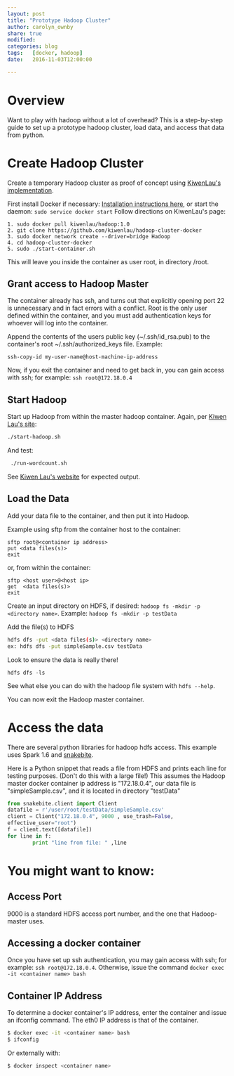 ```yaml
---
layout: post
title: "Prototype Hadoop Cluster"
author: carolyn_ownby
share: true
modified:
categories: blog
tags:	[docker, hadoop]
date:   2016-11-03T12:00:00

---
```


# Overview

Want to play with hadoop without a lot of overhead? This is a step-by-step guide to set up a prototype hadoop cluster, load data, and access that data from python.

# Create Hadoop Cluster

Create a temporary Hadoop cluster as proof of concept using 
[KiwenLau's implementation](http://kiwenlau.com/2016/06/26/hadoop-cluster-docker-update-english/).

First install Docker if necessary: [Installation instructions here](https://docs.docker.com/engine/installation/linux/ubuntulinux/),
or start the daemon: `sudo service docker start`
Follow directions on KiwenLau's page:

~~~
1. sudo docker pull kiwenlau/hadoop:1.0
2. git clone https://github.com/kiwenlau/hadoop-cluster-docker
3. sudo docker network create --driver=bridge Hadoop
4. cd hadoop-cluster-docker
5. sudo ./start-container.sh
~~~

This will leave you inside the container as user root, in directory /root.

## Grant access to Hadoop Master

The container already has ssh, and turns out that explicitly opening port 22 is unnecessary and in fact 
errors with a conflict. Root is the only user defined within the container, and you must add 
authentication keys for whoever will log into the container.

Append the contents of the users public key (~/.ssh/id_rsa.pub) to the container's root 
~/.ssh/authorized_keys file. Example:
 
~~~
ssh-copy-id my-user-name@host-machine-ip-address
~~~

Now, if you exit the container and need to get back in, you can gain access with ssh; for example: `ssh root@172.18.0.4`

## Start Hadoop

Start up Hadoop from within the master hadoop container. Again, per [Kiwen Lau's site](http://kiwenlau.com/2016/06/26/hadoop-cluster-docker-update-english/):

~~~bash
./start-hadoop.sh
~~~

And test: 

~~~bash
 ./run-wordcount.sh
~~~

See [Kiwen Lau's website](http://kiwenlau.com/2016/06/26/hadoop-cluster-docker-update-english/) for expected output.

## Load the Data

Add your data file to the container, and then put it into Hadoop.

Example using sftp from the container host to the container:

~~~
sftp root@<container ip address>
put <data files(s)>
exit
~~~

or, from within the container:

~~~
sftp <host user>@<host ip> 
get  <data files(s)>
exit
~~~

Create an input directory on HDFS, if desired:
`hadoop fs -mkdir -p <directory name>`.
Example: 
`hadoop fs -mkdir -p testData`

Add the file(s) to HDFS

~~~bash
hdfs dfs -put <data files(s)> <directory name>
ex: hdfs dfs -put simpleSample.csv testData
~~~

Look to ensure the data is really there!

~~~
hdfs dfs -ls
~~~

See what else you can do with the hadoop file system with `hdfs --help`.

You can now exit the Hadoop master container.

# Access the data 

There are several python libraries for hadoop hdfs access. This example uses Spark 1.6 and
[snakebite](https://snakebite.readthedocs.io/en/latest/index.html).

Here is a Python snippet that reads a file from HDFS and prints each line for testing purposes. 
(Don't do this with a large file!)
This assumes the Hadoop master docker container ip address is "172.18.0.4", 
our data file is "simpleSample.csv", 
and it is located in directory "testData"

~~~python
from snakebite.client import Client
datafile = r'/user/root/testData/simpleSample.csv'
client = Client("172.18.0.4", 9000 , use_trash=False, 
effective_user="root")
f = client.text([datafile])
for line in f:
        print "line from file: " ,line
~~~

# You might want to know:

## Access Port

9000 is a standard HDFS access port number, and the one that Hadoop-master uses.

## Accessing a docker container

Once you have set up ssh authentication, you may gain access with ssh; for example: `ssh root@172.18.0.4`.
Otherwise, issue the command `docker exec -it <container name> bash`

## Container IP Address

To determine a docker container's IP address, enter the container and issue an ifconfig command. The eth0 IP address is that of the container.

~~~bash
$ docker exec -it <container name> bash
$ ifconfig
~~~

Or externally with: 

~~~bash
$ docker inspect <container name>
~~~



	

